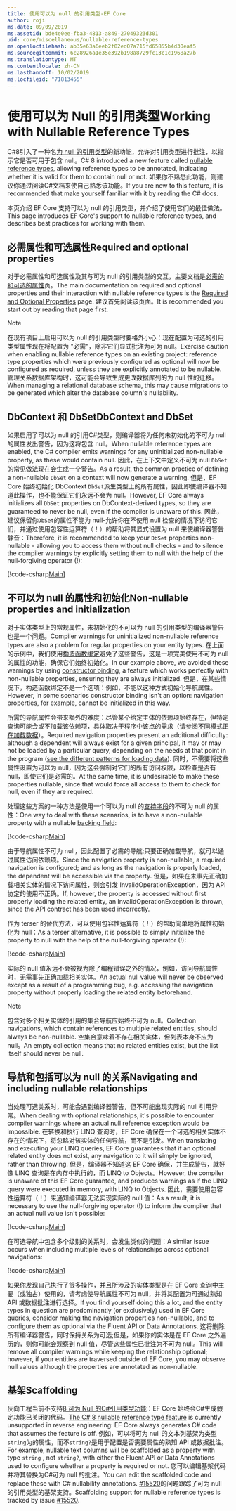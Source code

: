 ```yaml
---
title: 使用可以为 null 的引用类型-EF Core
author: roji
ms.date: 09/09/2019
ms.assetid: bde4e0ee-fba3-4813-a849-27049323d301
uid: core/miscellaneous/nullable-reference-types
ms.openlocfilehash: ab35e63a6eeb2f02ed07a715fd65855b4d30eaf5
ms.sourcegitcommit: 6c28926a1e35e392b198a8729fc13c1c1968a27b
ms.translationtype: MT
ms.contentlocale: zh-CN
ms.lasthandoff: 10/02/2019
ms.locfileid: "71813455"
---
```

# <a name="working-with-nullable-reference-types"></a><span data-ttu-id="08146-102">使用可以为 Null 的引用类型</span><span class="sxs-lookup"><span data-stu-id="08146-102">Working with Nullable Reference Types</span></span>

<span data-ttu-id="08146-103">C#8引入了一种名[为 null 的引用类型](/dotnet/csharp/tutorials/nullable-reference-types)的新功能，允许对引用类型进行批注，以指示它是否可用于包含 null。</span><span class="sxs-lookup"><span data-stu-id="08146-103">C# 8 introduced a new feature called [nullable reference types](/dotnet/csharp/tutorials/nullable-reference-types), allowing reference types to be annotated, indicating whether it is valid for them to contain null or not.</span></span> <span data-ttu-id="08146-104">如果你不熟悉此功能，则建议你通过阅读C#文档来使自己熟悉该功能。</span><span class="sxs-lookup"><span data-stu-id="08146-104">If you are new to this feature, it is recommended that make yourself familiar with it by reading the C# docs.</span></span>

<span data-ttu-id="08146-105">本页介绍 EF Core 支持可以为 null 的引用类型，并介绍了使用它们的最佳做法。</span><span class="sxs-lookup"><span data-stu-id="08146-105">This page introduces EF Core's support fo nullable reference types, and describes best practices for working with them.</span></span>

## <a name="required-and-optional-properties"></a><span data-ttu-id="08146-106">必需属性和可选属性</span><span class="sxs-lookup"><span data-stu-id="08146-106">Required and optional properties</span></span>

<span data-ttu-id="08146-107">对于必需属性和可选属性及其与可为 null 的引用类型的交互，主要文档是[必需的和可选的属性](xref:core/modeling/required-optional)页。</span><span class="sxs-lookup"><span data-stu-id="08146-107">The main documentation on required and optional properties and their interaction with nullable reference types is the [Required and Optional Properties](xref:core/modeling/required-optional) page.</span></span> <span data-ttu-id="08146-108">建议首先阅读该页面。</span><span class="sxs-lookup"><span data-stu-id="08146-108">It is recommended you start out by reading that page first.</span></span>

> [!NOTE]
> <span data-ttu-id="08146-109">在现有项目上启用可以为 null 的引用类型时要格外小心：现在配置为可选的引用类型属性现在将配置为 "必需"，除非它们显式批注为可为 null。</span><span class="sxs-lookup"><span data-stu-id="08146-109">Exercise caution when enabling nullable reference types on an existing project: reference type properties which were previously configured as optional will now be configured as required, unless they are explicitly annotated to be nullable.</span></span> <span data-ttu-id="08146-110">管理关系数据库架构时，这可能会导致生成更改数据库列的为 null 性的迁移。</span><span class="sxs-lookup"><span data-stu-id="08146-110">When managing a relational database schema, this may cause migrations to be generated which alter the database column's nullability.</span></span>

## <a name="dbcontext-and-dbset"></a><span data-ttu-id="08146-111">DbContext 和 DbSet</span><span class="sxs-lookup"><span data-stu-id="08146-111">DbContext and DbSet</span></span>

<span data-ttu-id="08146-112">如果启用了可以为 null 的引用C#类型，则编译器将为任何未初始化的不可为 null 的属性发出警告，因为这将包含 null。</span><span class="sxs-lookup"><span data-stu-id="08146-112">When nullable reference types are enabled, the C# compiler emits warnings for any uninitialized non-nullable property, as these would contain null.</span></span> <span data-ttu-id="08146-113">因此，在上下文中定义不可为 null `DbSet`的常见做法现在会生成一个警告。</span><span class="sxs-lookup"><span data-stu-id="08146-113">As a result, the common practice of defining a non-nullable `DbSet` on a context will now generate a warning.</span></span> <span data-ttu-id="08146-114">但是，EF Core 始终初始化 DbContext `DbSet`派生类型上的所有属性，因此即使编译器不知道此操作，也不能保证它们永远不会为 null。</span><span class="sxs-lookup"><span data-stu-id="08146-114">However, EF Core always initializes all `DbSet` properties on DbContext-derived types, so they are guaranteed to never be null, even if the compiler is unaware of this.</span></span> <span data-ttu-id="08146-115">因此，建议保留你`DbSet`的属性不能为 null-允许你在不使用 null 检查的情况下访问它们，并通过使用包容性运算符（！）的帮助将其显式设置为 null 来使编译器警告静音：</span><span class="sxs-lookup"><span data-stu-id="08146-115">Therefore, it is recommended to keep your `DbSet` properties non-nullable - allowing you to access them without null checks - and to silence the compiler warnings by explicitly setting them to null with the help of the null-forgiving operator (!):</span></span>

[!code-csharp[Main](../../../samples/core/Miscellaneous/NullableReferenceTypes/NullableReferenceTypesContext.cs?name=Context&highlight=3-4)]

## <a name="non-nullable-properties-and-initialization"></a><span data-ttu-id="08146-116">不可以为 null 的属性和初始化</span><span class="sxs-lookup"><span data-stu-id="08146-116">Non-nullable properties and initialization</span></span>

<span data-ttu-id="08146-117">对于实体类型上的常规属性，未初始化的不可以为 null 的引用类型的编译器警告也是一个问题。</span><span class="sxs-lookup"><span data-stu-id="08146-117">Compiler warnings for uninitialized non-nullable reference types are also a problem for regular properties on your entity types.</span></span> <span data-ttu-id="08146-118">在上面的示例中，我们使用[构造函数绑定](xref:core/modeling/constructors)避免了这些警告，这是一项完美使用不可为 null 的属性的功能，确保它们始终初始化。</span><span class="sxs-lookup"><span data-stu-id="08146-118">In our example above, we avoided these warnings by using [constructor binding](xref:core/modeling/constructors), a feature which works perfectly with non-nullable properties, ensuring they are always initialized.</span></span> <span data-ttu-id="08146-119">但是，在某些情况下，构造函数绑定不是一个选项：例如，不能以这种方式初始化导航属性。</span><span class="sxs-lookup"><span data-stu-id="08146-119">However, in some scenarios constructor binding isn't an option: navigation properties, for example, cannot be initialized in this way.</span></span>

<span data-ttu-id="08146-120">所需的导航属性会带来额外的难度：尽管某个给定主体的依赖项始终存在，但特定查询可能会或不加载该依赖项，具体取决于程序中该点的需求（[请参阅不同模式正在加载数据](xref:core/querying/related-data)）。</span><span class="sxs-lookup"><span data-stu-id="08146-120">Required navigation properties present an additional difficulty: although a dependent will always exist for a given principal, it may or may not be loaded by a particular query, depending on the needs at that point in the program ([see the different patterns for loading data](xref:core/querying/related-data)).</span></span> <span data-ttu-id="08146-121">同时，不需要将这些属性设置为可以为 null，因为这会强制对它们的所有访问权限，以检查是否有 null，即使它们是必需的。</span><span class="sxs-lookup"><span data-stu-id="08146-121">At the same time, it is undesirable to make these properties nullable, since that would force all access to them to check for null, even if they are required.</span></span>

<span data-ttu-id="08146-122">处理这些方案的一种方法是使用一个可以为 null 的[支持字段](xref:core/modeling/backing-field)的不可为 null 的属性：</span><span class="sxs-lookup"><span data-stu-id="08146-122">One way to deal with these scenarios, is to have a non-nullable property with a nullable [backing field](xref:core/modeling/backing-field):</span></span>

[!code-csharp[Main](../../../samples/core/Miscellaneous/NullableReferenceTypes/Order.cs?range=12-17)]

<span data-ttu-id="08146-123">由于导航属性不可为 null，因此配置了必需的导航;只要正确加载导航，就可以通过属性访问依赖项。</span><span class="sxs-lookup"><span data-stu-id="08146-123">Since the navigation property is non-nullable, a required navigation is configured; and as long as the navigation is properly loaded, the dependent will be accessible via the property.</span></span> <span data-ttu-id="08146-124">但是，如果在未事先正确加载相关实体的情况下访问属性，则会引发 InvalidOperationException，因为 API 协定的使用不正确。</span><span class="sxs-lookup"><span data-stu-id="08146-124">If, however, the property is accessed without first properly loading the related entity, an InvalidOperationException is thrown, since the API contract has been used incorrectly.</span></span>

<span data-ttu-id="08146-125">作为 terser 的替代方法，可以使用包容性运算符（！）的帮助简单地将属性初始化为 null：</span><span class="sxs-lookup"><span data-stu-id="08146-125">As a terser alternative, it is possible to simply initialize the property to null with the help of the null-forgiving operator (!):</span></span>

[!code-csharp[Main](../../../samples/core/Miscellaneous/NullableReferenceTypes/Order.cs?range=19)]

<span data-ttu-id="08146-126">实际的 null 值永远不会被视为除了编程错误之外的情况，例如，访问导航属性时，无需事先正确加载相关实体。</span><span class="sxs-lookup"><span data-stu-id="08146-126">An actual null value will never be observed except as a result of a programming bug, e.g. accessing the navigation property without properly loading the related entity beforehand.</span></span>

> [!NOTE]
> <span data-ttu-id="08146-127">包含对多个相关实体的引用的集合导航应始终不可为 null。</span><span class="sxs-lookup"><span data-stu-id="08146-127">Collection navigations, which contain references to multiple related entities, should always be non-nullable.</span></span> <span data-ttu-id="08146-128">空集合意味着不存在相关实体，但列表本身不应为 null。</span><span class="sxs-lookup"><span data-stu-id="08146-128">An empty collection means that no related entities exist, but the list itself should never be null.</span></span>

## <a name="navigating-and-including-nullable-relationships"></a><span data-ttu-id="08146-129">导航和包括可以为 null 的关系</span><span class="sxs-lookup"><span data-stu-id="08146-129">Navigating and including nullable relationships</span></span>

<span data-ttu-id="08146-130">当处理可选关系时，可能会遇到编译器警告，但不可能出现实际的 null 引用异常。</span><span class="sxs-lookup"><span data-stu-id="08146-130">When dealing with optional relationships, it's possible to encounter compiler warnings where an actual null reference exception would be impossible.</span></span> <span data-ttu-id="08146-131">在转换和执行 LINQ 查询时，EF Core 确保在一个可选的相关实体不存在的情况下，将忽略对该实体的任何导航，而不是引发。</span><span class="sxs-lookup"><span data-stu-id="08146-131">When translating and executing your LINQ queries, EF Core guarantees that if an optional related entity does not exist, any navigation to it will simply be ignored, rather than throwing.</span></span> <span data-ttu-id="08146-132">但是，编译器不知道这 EF Core 确保，并生成警告，就好像 LINQ 查询是在内存中执行的，而 LINQ to Objects。</span><span class="sxs-lookup"><span data-stu-id="08146-132">However, the compiler is unaware of this EF Core guarantee, and produces warnings as if the LINQ query were executed in memory, with LINQ to Objects.</span></span> <span data-ttu-id="08146-133">因此，需要使用包容性运算符（！）来通知编译器无法实现实际的 null 值：</span><span class="sxs-lookup"><span data-stu-id="08146-133">As a result, it is necessary to use the null-forgiving operator (!) to inform the compiler that an actual null value isn't possible:</span></span>

[!code-csharp[Main](../../../samples/core/Miscellaneous/NullableReferenceTypes/Program.cs?range=46)]

<span data-ttu-id="08146-134">在可选导航中包含多个级别的关系时，会发生类似的问题：</span><span class="sxs-lookup"><span data-stu-id="08146-134">A similar issue occurs when including multiple levels of relationships across optional navigations:</span></span>

[!code-csharp[Main](../../../samples/core/Miscellaneous/NullableReferenceTypes/Program.cs?range=36-39&highlight=2)]

<span data-ttu-id="08146-135">如果你发现自己执行了很多操作，并且所涉及的实体类型是在 EF Core 查询中主要（或独占）使用的，请考虑使导航属性不可为 null，并将其配置为可通过熟知 API 或数据批注进行选择。</span><span class="sxs-lookup"><span data-stu-id="08146-135">If you find yourself doing this a lot, and the entity types in question are predominantly (or exclusively) used in EF Core queries, consider making the navigation properties non-nullable, and to configure them as optional via the Fluent API or Data Annotations.</span></span> <span data-ttu-id="08146-136">这将删除所有编译器警告，同时保持关系为可选;但是，如果你的实体是在 EF Core 之外遍历的，则你可能会观察到 null 值，尽管这些属性已批注为不可为 null。</span><span class="sxs-lookup"><span data-stu-id="08146-136">This will remove all compiler warnings while keeping the relationship optional; however, if your entities are traversed outside of EF Core, you may observe null values although the properties are annotated as non-nullable.</span></span>

## <a name="scaffolding"></a><span data-ttu-id="08146-137">基架</span><span class="sxs-lookup"><span data-stu-id="08146-137">Scaffolding</span></span>

<span data-ttu-id="08146-138">反向工程当前不支持[8 可为 Null 的C#引用类型功能](/dotnet/csharp/tutorials/nullable-reference-types)：EF Core 始终会C#生成假定功能已关闭的代码。</span><span class="sxs-lookup"><span data-stu-id="08146-138">[The C# 8 nullable reference type feature](/dotnet/csharp/tutorials/nullable-reference-types) is currently unsupported in reverse engineering: EF Core always generates C# code that assumes the feature is off.</span></span> <span data-ttu-id="08146-139">例如，可以将可为 null 的文本列基架为类型`string`为的属性，而不`string?`是用于配置是否需要属性的熟知 API 或数据批注。</span><span class="sxs-lookup"><span data-stu-id="08146-139">For example, nullable text columns will be scaffolded as a property with type `string` , not `string?`, with either the Fluent API or Data Annotations used to configure whether a property is required or not.</span></span> <span data-ttu-id="08146-140">您可以编辑基架代码并将其替换为C#可为 null 的批注。</span><span class="sxs-lookup"><span data-stu-id="08146-140">You can edit the scaffolded code and replace these with C# nullability annotations.</span></span> <span data-ttu-id="08146-141">[#15520](https://github.com/aspnet/EntityFrameworkCore/issues/15520)的问题跟踪了可为 null 的引用类型的基架支持。</span><span class="sxs-lookup"><span data-stu-id="08146-141">Scaffolding support for nullable reference types is tracked by issue [#15520](https://github.com/aspnet/EntityFrameworkCore/issues/15520).</span></span>
